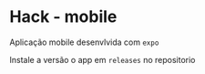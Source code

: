 # Hack - mobile

Aplicação mobile desenvlvida com `expo`

Instale a versão o app em `releases` no repositorio
